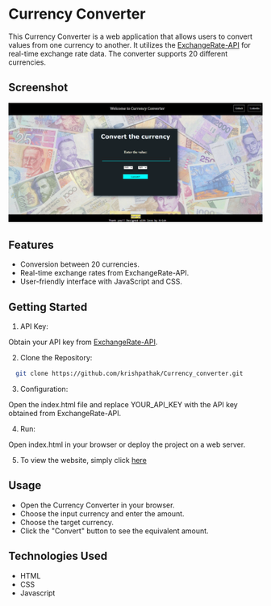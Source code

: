 
# Currency Converter

This Currency Converter is a web application that allows users to convert values from one currency to another. It utilizes the [ExchangeRate-API](https://app.exchangerate-api.com) for real-time exchange rate data. The converter supports 20 different currencies.

## Screenshot
![Currency Converter](https://github.com/krishpathak/Currency_converter/blob/master/Currency.png)

## Features

- Conversion between 20 currencies.
- Real-time exchange rates from ExchangeRate-API.
- User-friendly interface with JavaScript and CSS.


## Getting Started

1. API Key:

Obtain your API key from [ExchangeRate-API](https://app.exchangerate-api.com).

2. Clone the Repository:

```bash
  git clone https://github.com/krishpathak/Currency_converter.git
```

3. Configuration:

Open the index.html file and replace YOUR_API_KEY with the API key obtained from ExchangeRate-API.

4. Run:

Open index.html in your browser or deploy the project on a web server.

5. To view the website, simply click [here](https://krishpathak.github.io/Currency_converter/)

## Usage

- Open the Currency Converter in your browser.
- Choose the input currency and enter the amount.
- Choose the target currency.
- Click the "Convert" button to see the equivalent amount.

## Technologies Used

- HTML 
- CSS
- Javascript
